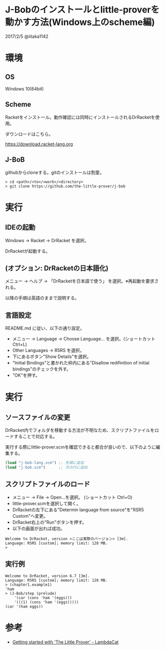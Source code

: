 J-Bobのインストールとlittle-proverを動かす方法(Windows上のscheme編)
======================================================

2017/2/5 @iitaka1142

# 環境

## OS

Windows 10(64bit)

## Scheme

Racketをインストール。動作確認には同時にインストールされるDrRacketを使用。

ダウンロードはこちら。

https://download.racket-lang.org

## J-BoB

githubからcloneする。gitのインストールは割愛。

``` shell
> cd <path>/<to>/<work>/<directory>
> git clone https://github.com/the-little-prover/j-bob
```

# 実行

## IDEの起動

Windows -> Racket -> DrRacket を選択。

DrRacketが起動する。

## (オプション: DrRacketの日本語化)

メニュー -> ヘルプ -> 「DrRacketを日本語で使う」
を選択。※再起動を要求される。

以降の手順は英語のままで説明する。

## 言語設定

README.md に従い、以下の通り設定。

* メニュー -> Language -> Choose Language... を選択。(ショートカット Ctrl+L)
* Other Languages -> R5RS を選択。
* 下にあるボタン"Show Details"を選択。
* "Initial Bindings"と書かれた枠内にある"Disallow redifinition of initial bindings"のチェックを外す。
* "OK"を押す。

# 実行

## ソースファイルの変更

DrRacket内でフォルダを移動する方法が不明なため、スクリプトファイルをロードすることで対応する。

実行する際にlittle-prover.scmを確認できると都合が良いので、以下のように編集する。

```little-prover.scm
(load "j-bob-lang.scm") ;; 先頭に追加
(load "j-bob.scm")      ;; 次の行に追加
```

## スクリプトファイルのロード

* メニュー -> File -> Open...を選択。 (ショートカット Ctrl+O)
* little-prover.scmを選択して開く。
* DrRacketの左下にある"Determin language from source"を"RSR5 Custom"へ変更。
* DrRacket右上の"Run"ボタンを押す。
* 以下の画面が出れば成功。

```shell
Welcome to DrRacket, version <ここは実際のバージョン> [3m].
Language: R5RS [custom]; memory limit: 128 MB.
> 
```

## 実行例

``` shell
Welcome to DrRacket, version 6.7 [3m].
Language: R5RS [custom]; memory limit: 128 MB.
> (chapter1.example1)
'ham
> (J-Bob/step (prelude)
    '(car (cons 'ham '(eggs)))
    '(((1) (cons 'ham '(eggs)))))
(car '(ham eggs))
```

# 参考
* [Getting started with 'The Little Prover' - LambdaCat](http://www.lambdacat.com/getting-started-with-the-little-prover/)
